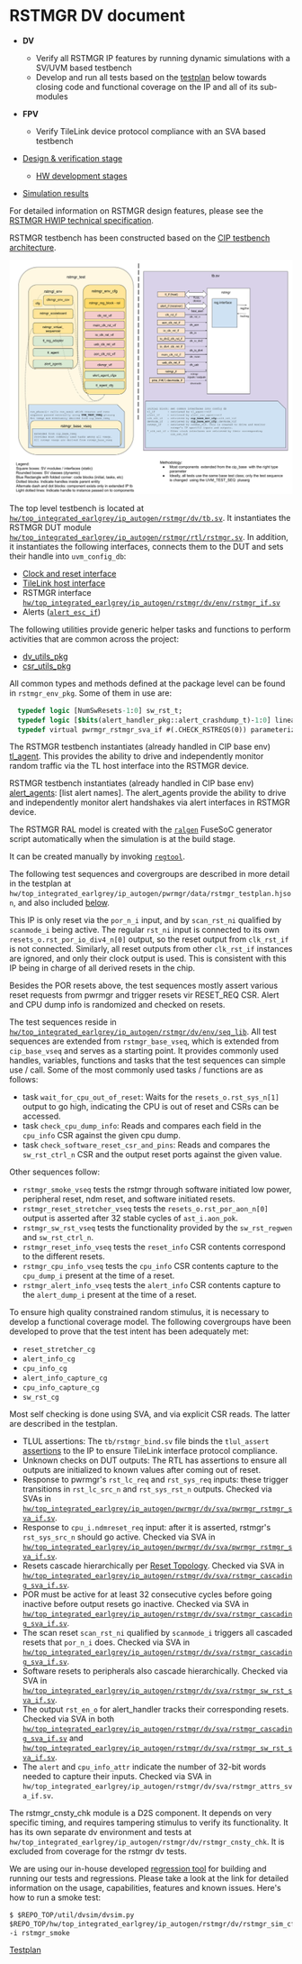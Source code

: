 # RSTMGR DV document

* **DV**
  * Verify all RSTMGR IP features by running dynamic simulations with a SV/UVM based testbench
  * Develop and run all tests based on the [testplan](#testplan) below towards closing code and functional coverage on the IP and all of its sub-modules
* **FPV**
  * Verify TileLink device protocol compliance with an SVA based testbench

* [Design & verification stage](../../../../README.md)
  * [HW development stages](../../../../../doc/project_governance/development_stages.md)
* [Simulation results](https://reports.opentitan.org/hw/top_integrated_earlgrey/ip_autogen/rstmgr/dv/latest/report.html)

For detailed information on RSTMGR design features, please see the [RSTMGR HWIP technical specification](../README.md).

RSTMGR testbench has been constructed based on the [CIP testbench architecture](../../../../dv/sv/cip_lib/README.md).

![Block diagram](./doc/tb.svg)

The top level testbench is located at [`hw/top_integrated_earlgrey/ip_autogen/rstmgr/dv/tb.sv`](https://github.com/lowRISC/opentitan/blob/master/hw/top_integrated_earlgrey/ip_autogen/rstmgr/dv/tb.sv).
It instantiates the RSTMGR DUT module [`hw/top_integrated_earlgrey/ip_autogen/rstmgr/rtl/rstmgr.sv`](https://github.com/lowRISC/opentitan/blob/master/hw/top_integrated_earlgrey/ip_autogen/rstmgr/rtl/rstmgr.sv).
In addition, it instantiates the following interfaces, connects them to the DUT and sets their handle into `uvm_config_db`:
* [Clock and reset interface](../../../../dv/sv/common_ifs/README.md)
* [TileLink host interface](../../../../dv/sv/tl_agent/README.md)
* RSTMGR interface [`hw/top_integrated_earlgrey/ip_autogen/rstmgr/dv/env/rstmgr_if.sv`](https://github.com/lowRISC/opentitan/blob/master/hw/top_integrated_earlgrey/ip_autogen/rstmgr/dv/env/rstmgr_if.sv)
* Alerts ([`alert_esc_if`](../../../../dv/sv/alert_esc_agent/README.md))

The following utilities provide generic helper tasks and functions to perform activities that are common across the project:
* [dv_utils_pkg](../../../../dv/sv/dv_utils/README.md)
* [csr_utils_pkg](../../../../dv/sv/csr_utils/README.md)

All common types and methods defined at the package level can be found in
`rstmgr_env_pkg`. Some of them in use are:
```systemverilog
  typedef logic [NumSwResets-1:0] sw_rst_t;
  typedef logic [$bits(alert_handler_pkg::alert_crashdump_t)-1:0] linearized_alert_dump_t;
  typedef virtual pwrmgr_rstmgr_sva_if #(.CHECK_RSTREQS(0)) parameterized_pwrmgr_rstmgr_sva_vif;
```
The RSTMGR testbench instantiates (already handled in CIP base env) [tl_agent](../../../../dv/sv/tl_agent/README.md).
This provides the ability to drive and independently monitor random traffic via the TL host interface into the RSTMGR device.

RSTMGR testbench instantiates (already handled in CIP base env) [alert_agents](../../../../dv/sv/alert_esc_agent/README.md):
[list alert names].
The alert_agents provide the ability to drive and independently monitor alert handshakes via alert interfaces in RSTMGR device.

The RSTMGR RAL model is created with the [`ralgen`](../../../../dv/tools/ralgen/README.md) FuseSoC generator script automatically when the simulation is at the build stage.

It can be created manually by invoking [`regtool`](../../../../../util/reggen/doc/setup_and_use.md).

The following test sequences and covergroups are described in more detail in the testplan at `hw/top_integrated_earlgrey/ip_autogen/pwrmgr/data/rstmgr_testplan.hjson`, and also included [below](#testplan).

This IP is only reset via the `por_n_i` input, and by `scan_rst_ni` qualified by `scanmode_i` being active.
The regular `rst_ni` input is connected to its own `resets_o.rst_por_io_div4_n[0]` output, so the reset output from `clk_rst_if` is not connected.
Similarly, all reset outputs from other `clk_rst_if` instances are ignored, and only their clock output is used.
This is consistent with this IP being in charge of all derived resets in the chip.

Besides the POR resets above, the test sequences mostly assert various reset requests from pwrmgr and trigger resets vir RESET_REQ CSR.
Alert and CPU dump info is randomized and checked on resets.

The test sequences reside in [`hw/top_integrated_earlgrey/ip_autogen/rstmgr/dv/env/seq_lib`](https://github.com/lowRISC/opentitan/blob/master/hw/top_integrated_earlgrey/ip_autogen/rstmgr/dv/env/seq_lib).
All test sequences are extended from `rstmgr_base_vseq`, which is extended from `cip_base_vseq` and serves as a starting point.
It provides commonly used handles, variables, functions and tasks that the test sequences can simple use / call.
Some of the most commonly used tasks / functions are as follows:
* task `wait_for_cpu_out_of_reset`:
  Waits for the `resets_o.rst_sys_n[1]` output to go high, indicating the CPU is out of reset and CSRs can be accessed.
* task `check_cpu_dump_info`:
  Reads and compares each field in the `cpu_info` CSR against the given cpu dump.
* task `check_software_reset_csr_and_pins`:
  Reads and compares the `sw_rst_ctrl_n` CSR and the output reset ports against the given value.

Other sequences follow:
* `rstmgr_smoke_vseq` tests the rstmgr through software initiated low power, peripheral reset, ndm reset, and software initiated resets.
* `rstmgr_reset_stretcher_vseq` tests the `resets_o.rst_por_aon_n[0]` output is asserted after 32 stable cycles of `ast_i.aon_pok`.
* `rstmgr_sw_rst_vseq` tests the functionality provided by the `sw_rst_regwen` and `sw_rst_ctrl_n`.
* `rstmgr_reset_info_vseq` tests the `reset_info` CSR contents correspond to the different resets.
* `rstmgr_cpu_info_vseq` tests the `cpu_info` CSR contents capture to the `cpu_dump_i` present at the time of a reset.
* `rstmgr_alert_info_vseq` tests the `alert_info` CSR contents capture to the `alert_dump_i` present at the time of a reset.

To ensure high quality constrained random stimulus, it is necessary to develop a functional coverage model.
The following covergroups have been developed to prove that the test intent has been adequately met:
* `reset_stretcher_cg`
* `alert_info_cg`
* `cpu_info_cg`
* `alert_info_capture_cg`
* `cpu_info_capture_cg`
* `sw_rst_cg`

Most self checking is done using SVA, and via explicit CSR reads.
The latter are described in the testplan.

* TLUL assertions: The `tb/rstmgr_bind.sv` file binds the `tlul_assert` [assertions](../../../../ip/tlul/doc/TlulProtocolChecker.md) to the IP to ensure TileLink interface protocol compliance.
* Unknown checks on DUT outputs: The RTL has assertions to ensure all outputs are initialized to known values after coming out of reset.
* Response to pwrmgr's `rst_lc_req` and `rst_sys_req` inputs: these trigger transitions in `rst_lc_src_n` and `rst_sys_rst_n` outputs.
  Checked via SVAs in [`hw/top_integrated_earlgrey/ip_autogen/pwrmgr/dv/sva/pwrmgr_rstmgr_sva_if.sv`](https://github.com/lowRISC/opentitan/blob/master/hw/top_integrated_earlgrey/ip_autogen/pwrmgr/dv/sva/pwrmgr_rstmgr_sva_if.sv).
* Response to `cpu_i.ndmreset_req` input: after it is asserted, rstmgr's `rst_sys_src_n` should go active.
  Checked via SVA in [`hw/top_integrated_earlgrey/ip_autogen/pwrmgr/dv/sva/pwrmgr_rstmgr_sva_if.sv`](https://github.com/lowRISC/opentitan/blob/master/hw/top_integrated_earlgrey/ip_autogen/pwrmgr/dv/sva/pwrmgr_rstmgr_sva_if.sv).
* Resets cascade hierarchically per [Reset Topology](../doc/theory_of_operation.md#reset-topology).
  Checked via SVA in [`hw/top_integrated_earlgrey/ip_autogen/rstmgr/dv/sva/rstmgr_cascading_sva_if.sv`](https://github.com/lowRISC/opentitan/blob/master/hw/top_integrated_earlgrey/ip_autogen/rstmgr/dv/sva/rstmgr_cascading_sva_if.sv).
* POR must be active for at least 32 consecutive cycles before going inactive before output resets go inactive.
  Checked via SVA in [`hw/top_integrated_earlgrey/ip_autogen/rstmgr/dv/sva/rstmgr_cascading_sva_if.sv`](https://github.com/lowRISC/opentitan/blob/master/hw/top_integrated_earlgrey/ip_autogen/rstmgr/dv/sva/rstmgr_cascading_sva_if.sv).
* The scan reset `scan_rst_ni` qualified by `scanmode_i` triggers all cascaded resets that `por_n_i` does.
  Checked via SVA in [`hw/top_integrated_earlgrey/ip_autogen/rstmgr/dv/sva/rstmgr_cascading_sva_if.sv`](https://github.com/lowRISC/opentitan/blob/master/hw/top_integrated_earlgrey/ip_autogen/rstmgr/dv/sva/rstmgr_cascading_sva_if.sv).
* Software resets to peripherals also cascade hierarchically.
  Checked via SVA in [`hw/top_integrated_earlgrey/ip_autogen/rstmgr/dv/sva/rstmgr_sw_rst_sva_if.sv`](https://github.com/lowRISC/opentitan/blob/master/hw/top_integrated_earlgrey/ip_autogen/rstmgr/dv/sva/rstmgr_sw_rst_sva_if.sv).
* The output `rst_en_o` for alert_handler tracks their corresponding resets.
  Checked via SVA in both [`hw/top_integrated_earlgrey/ip_autogen/rstmgr/dv/sva/rstmgr_cascading_sva_if.sv`](https://github.com/lowRISC/opentitan/blob/master/hw/top_integrated_earlgrey/ip_autogen/rstmgr/dv/sva/rstmgr_cascading_sva_if.sv) and [`hw/top_integrated_earlgrey/ip_autogen/rstmgr/dv/sva/rstmgr_sw_rst_sva_if.sv`](https://github.com/lowRISC/opentitan/blob/master/hw/top_integrated_earlgrey/ip_autogen/rstmgr/dv/sva/rstmgr_sw_rst_sva_if.sv).
* The `alert` and `cpu_info_attr` indicate the number of 32-bit words needed to capture their inputs.
  Checked via SVA in `hw/top_integrated_earlgrey/ip_autogen/rstmgr/dv/sva/rstmgr_attrs_sva_if.sv`.

The rstmgr_cnsty_chk module is a D2S component.
It depends on very specific timing, and requires tampering stimulus to verify its functionality.
It has its own separate dv environment and tests at `hw/top_integrated_earlgrey/ip_autogen/rstmgr/dv/rstmgr_cnsty_chk`.
It is excluded from coverage for the rstmgr dv tests.

We are using our in-house developed [regression tool](../../../../../util/dvsim/README.md) for building and running our tests and regressions.
Please take a look at the link for detailed information on the usage, capabilities, features and known issues.
Here's how to run a smoke test:
```console
$ $REPO_TOP/util/dvsim/dvsim.py $REPO_TOP/hw/top_integrated_earlgrey/ip_autogen/rstmgr/dv/rstmgr_sim_cfg.hjson -i rstmgr_smoke
```

[Testplan](../data/rstmgr_testplan.hjson)
